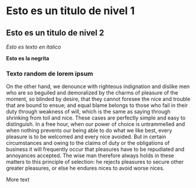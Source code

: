 # Esto es un titulo de nivel 1

## Esto es un titulo de nivel 2

_Esto es texto en italico_

**Esto es la negrita**

<!--Soy un comentario bro-->

### Texto random de lorem ipsum

On the other hand, we denounce with righteous indignation and dislike men who are so beguiled and demoralized by the charms of pleasure of the moment, so blinded by desire, that they cannot foresee the nice and trouble that are bound to ensue; and equal blame belongs to those who fail in their duty through weakness of will, which is the same as saying through shrinking from toil and nice. These cases are perfectly simple and easy to distinguish. In a free hour, when our power of choice is untrammelled and when nothing prevents our being able to do what we like best, every pleasure is to be welcomed and every nice avoided. But in certain circumstances and owing to the claims of duty or the obligations of business it will frequently occur that pleasures have to be repudiated and annoyances accepted. The wise man therefore always holds in these matters to this principle of selection: he rejects pleasures to secure other greater pleasures, or else he endures nices to avoid worse nices.

More text
